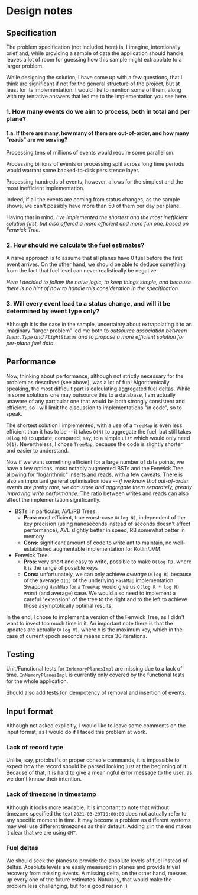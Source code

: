 # Design notes

## Specification

The problem specification (not included here) is, I imagine, intentionally brief and, while providing a sample of data
the application should handle, leaves a lot of room for guessing how this sample might extrapolate to a larger problem.

While designing the solution, I have come up with a few questions, that I think are significant if not for the general structure
of the project, but at least for its implementation. I would like to mention some of them, along with my tentative
answers that led me to the implementation you see here.

### 1. How many events do we aim to process, both in total and per plane?

#### 1.a. If there are many, how many of them are out-of-order, and how many "reads" are we serving?

Processing tens of millions of events would require some parallelism.

Processing billions of events or processing split across long time periods would warrant some backed-to-disk persistence layer.

Processing hundreds of events, however, allows for the simplest and the most inefficient implementation.

Indeed, if all the events are coming from status changes, as the sample shows, we can't possibly have more than 50 of them per day per plane.

Having that in mind, *I've implemented the shortest and the most inefficient solution first, but also offered a more efficient and more fun one, based on Fenwick Tree*.

### 2. How should we calculate the fuel estimates?

A naive approach is to assume that all planes have 0 fuel before the first event arrives. On the other hand, we should be able to deduce something from the fact that fuel level can never realistically be negative.

*Here I decided to follow the naive logic, to keep things simple, and because there is no hint of how to handle this consideration in the specification.*

### 3. Will every event lead to a status change, and will it be determined by event type only?

Although it is the case in the sample, uncertainty about extrapolating it to an imaginary "larger problem" led me both to *outsource association between
`Event.Type` and `FlightStatus` and to propose a more efficient solution for per-plane fuel data*.

## Performance

Now, thinking about performance, although not strictly necessary for the problem as described (see above), was a lot of fun! Algorithmically speaking, the most difficult part is calculating aggregated fuel deltas. While in some solutions one may outsource this to a database, I am actually unaware of any particular one that would be both strongly consistent and efficient, so I will limit the discussion to implementations "in code", so to speak.

The shortest solution I implemented, with a use of a `TreeMap` is even less efficient than it has to be -- it takes `O(N)` to aggregate the fuel, but still takes `O(log N)` to update, compared, say, to a simple `List` which would only need `O(1)`. Nevertheless, I chose `TreeMap`, because the code is slightly shorter and easier to understand.

Now if we want something efficient for a large number of data points, we have a few options, most notably augmented BSTs and the Fenwick Tree, allowing for "logarithmic" inserts and reads, with a few caveats. There is also an important general optimisation idea -- *if we know that out-of-order events are pretty rare, we can store and aggregate them separately, greatly improving write performance*. The ratio between writes and reads can also affect the implementation significantly.

* BSTs, in particular, AVL/RB Trees.
  * **Pros:** most efficient, true worst-case `O(log N)`, independent of the key precision (using nanoseconds instead of seconds doesn't affect performance), AVL slightly better in speed, RB somewhat better in memory
  * **Cons:** significant amount of code to write ant to maintain, no well-established augmentable implementation for Kotlin/JVM
* Fenwick Tree.
  * **Pros:** very short and easy to write, possible to make `O(log R)`, where `R` is the range of possible keys
  * **Cons:** unfortunately, we can only achieve *average* `O(log R)` because of the average `O(1)` of the underlying `HashMap` implementation. Swapping `HashMap` for a `TreeMap` would give us `O(log R * log N)` worst (and average) case. We would also need to implement a careful "extension" of the tree to the right and to the left to achieve those asymptotically optimal results.

In the end, I chose to implement a version of the Fenwick Tree, as I didn't want to invest too much time in it. An important note there is that the updates are actually `O(log V)`, where `V` is the maximum key, which in the case of current epoch seconds means circa 30 iterations.

## Testing

Unit/Functional tests for `InMemoryPlanesImpl` are missing due to a lack of time. `InMemoryPlanesImpl` is currently only covered by the functional tests for the whole application.

Should also add tests for idempotency of removal and insertion of events.

## Input format

Although not asked explicitly, I would like to leave some comments on the input format, as I would do if I faced this problem at work.

### Lack of record type

Unlike, say, protobuffs or proper console commands, it is impossible to expect how the record should be parsed looking just at the beginning of it. Because of that, it is hard to give a meaningful error message to the user, as we don't knnow their intention.

### Lack of timezone in timestamp

Although it looks more readable, it is important to note that without timezone specified the text `2021-03-29T10:00:00` does not actually refer to any specific moment in time. It may become a problem as different systems may well use different timezones as their default. Adding `Z` in the end makes it clear that we are using `GMT`.

### Fuel deltas

We should seek the planes to provide the absolute levels of fuel instead of deltas. Absolute levels are easily measured in planes and provide trivial recovery from missing events. A missing delta, on the other hand, messes up every one of the future estimates. Naturally, that would make the problem less challenging, but for a good reason :)
